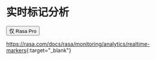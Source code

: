 # 实时标记分析

<button data-md-color-primary="amber">仅 Rasa Pro</button>

<https://rasa.com/docs/rasa/monitoring/analytics/realtime-markers>{:target="_blank"}
